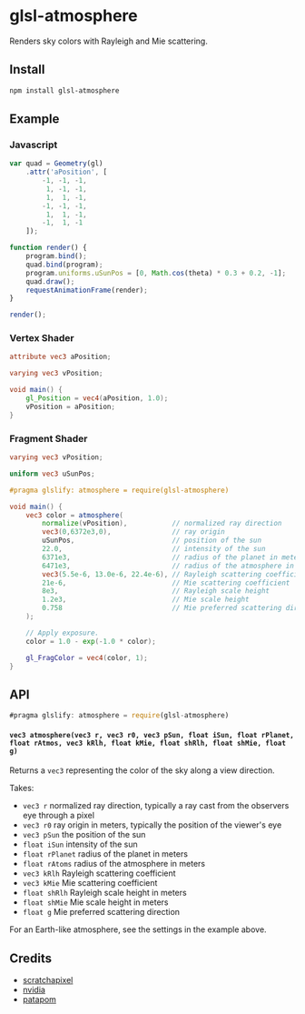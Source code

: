 # glsl-atmosphere

Renders sky colors with Rayleigh and Mie scattering.

## Install

```sh
npm install glsl-atmosphere
```

## Example

### Javascript

```js
var quad = Geometry(gl)
    .attr('aPosition', [
        -1, -1, -1,
         1, -1, -1,
         1,  1, -1,
        -1, -1, -1,
         1,  1, -1,
        -1,  1, -1
    ]);

function render() {
    program.bind();
    quad.bind(program);
    program.uniforms.uSunPos = [0, Math.cos(theta) * 0.3 + 0.2, -1];
    quad.draw();
    requestAnimationFrame(render);
}

render();
```

### Vertex Shader
```glsl
attribute vec3 aPosition;

varying vec3 vPosition;

void main() {
    gl_Position = vec4(aPosition, 1.0);
    vPosition = aPosition;
}
```

### Fragment Shader
```glsl
varying vec3 vPosition;

uniform vec3 uSunPos;

#pragma glslify: atmosphere = require(glsl-atmosphere)

void main() {
    vec3 color = atmosphere(
        normalize(vPosition),           // normalized ray direction
        vec3(0,6372e3,0),               // ray origin
        uSunPos,                        // position of the sun
        22.0,                           // intensity of the sun
        6371e3,                         // radius of the planet in meters
        6471e3,                         // radius of the atmosphere in meters
        vec3(5.5e-6, 13.0e-6, 22.4e-6), // Rayleigh scattering coefficient
        21e-6,                          // Mie scattering coefficient
        8e3,                            // Rayleigh scale height
        1.2e3,                          // Mie scale height
        0.758                           // Mie preferred scattering direction
    );

    // Apply exposure.
    color = 1.0 - exp(-1.0 * color);

    gl_FragColor = vec4(color, 1);
}
```

## API
```js
#pragma glslify: atmosphere = require(glsl-atmosphere)
```

#### `vec3 atmosphere(vec3 r, vec3 r0, vec3 pSun, float iSun, float rPlanet, float rAtmos, vec3 kRlh, float kMie, float shRlh, float shMie, float g)`

Returns a `vec3` representing the color of the sky along a view direction.

Takes:

* `vec3 r` normalized ray direction, typically a ray cast from the observers eye through a pixel
* `vec3 r0` ray origin in meters, typically the position of the viewer's eye
* `vec3 pSun` the position of the sun
* `float iSun` intensity of the sun
* `float rPlanet` radius of the planet in meters
* `float rAtoms` radius of the atmosphere in meters
* `vec3 kRlh` Rayleigh scattering coefficient
* `vec3 kMie` Mie scattering coefficient
* `float shRlh` Rayleigh scale height in meters
* `float shMie` Mie scale height in meters
* `float g` Mie preferred scattering direction

For an Earth-like atmosphere, see the settings in the example above.

## Credits

* [scratchapixel](http://www.scratchapixel.com/lessons/goodies/simulating-sky)
* [nvidia](http://http.developer.nvidia.com/GPUGems2/gpugems2_chapter16.html)
* [patapom](http://patapom.com/topics/Revision2013/Revision%202013%20-%20Real-time%20Volumetric%20Rendering%20Course%20Notes.pdf)
